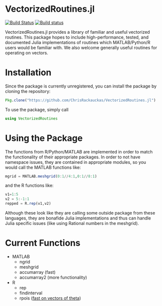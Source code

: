 # VectorizedRoutines.jl

[![Build Status](https://travis-ci.org/ChrisRackauckas/VectorizedRoutines.jl.svg?branch=master)](https://travis-ci.org/ChrisRackauckas/VectorizedRoutines.jl) [![Build status](https://ci.appveyor.com/api/projects/status/if9fipfemtdyg49p?svg=true)](https://ci.appveyor.com/project/ChrisRackauckas/vectorizedroutines-jl)

VectorizedRoutines.jl provides a library of familiar and useful vectorized routines. This package hopes to include high-performance, tested, and documented  Julia implementations  of routines which MATLAB/Python/R users would be familiar with. We also welcome generally useful routines for operating on vectors.

# Installation

Since the package is currently unregistered, you can install the package by cloning the repository:

```julia
Pkg.clone("https://github.com/ChrisRackauckas/VectorizedRoutines.jl")
```

To use the package, simply call

```julia
using VectorizedRoutines
```

# Using the Package

The functions from R/Python/MATLAB are implemented in order to match the functionality
of their appropriate packages. In order to not have namespace issues, they are
contained in appropriate modules, so you would call the MATLAB functions like:

```julia
mgrid = MATLAB.meshgrid(0:1//4:1,0:1//8:1)
```

and the R functions like:

```julia
v1=1:5
v2 = 5:-1:1
repped = R.rep(v1,v2)
```

Although these look like they are calling some outside package from these languages,
they are bonafide Julia implementations and thus can handle Julia specific issues
(like using Rational numbers in the meshgrid).

# Current Functions

- MATLAB
  - ngrid
  - meshgrid
  - accumarray (fast)
  - accumarray2 (more functionality)
- R
  - rep
  - findinterval
  - rpois ([fast on vectors of theta](http://codereview.stackexchange.com/questions/134926/benchmarks-of-scientific-programming-languages-r-julia-mathematica-matlab-f/135220#135220))
